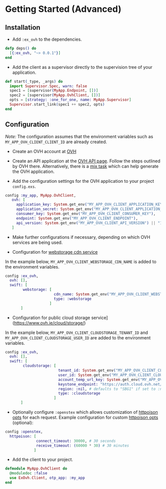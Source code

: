 # Getting Started (Advanced)

## Installation 

- Add `:ex_ovh` to the dependencies.

```elixir
defp deps() do
  [{:ex_ovh, "~> 0.0.1"}]
end
```
  
- Add the client as a supervisor directly to the supervision tree of your application.

```elixir
def start(_type, _args) do
  import Supervisor.Spec, warn: false
  spec1 = [supervisor(MyApp.Endpoint, [])]
  spec2 = [supervisor(MyApp.OvhClient, [])]
  opts = [strategy: :one_for_one, name: MyApp.Supervisor]
  Supervisor.start_link(spec1 ++ spec2, opts)
end
```


## Configuration

*Note:* The configuration assumes that the environment variables such as `MY_APP_OVH_CLIENT_CLIENT_ID` are already created.

- Create an OVH account at [OVH](https://www.ovh.com/us/)

- Create an API application at the [OVH API page](https://eu.api.ovh.com/createApp/). Follow the
  steps outlined by OVH there. Alternatively, there is a [mix task](https://hexdocs.pm/ex_hubic/doc/mix_task_advanced.md.html) which can help 
  generate the OVH application.
  
- Add the configuration settings for the OVH application to your project `config.exs`.

```elixir
config :my_app, MyApp.OvhClient,
   ovh: [
     application_key: System.get_env("MY_APP_OVH_CLIENT_APPLICATION_KEY"),
     application_secret: System.get_env("MY_APP_OVH_CLIENT_APPLICATION_SECRET"),
     consumer_key: System.get_env("MY_APP_OVH_CLIENT_CONSUMER_KEY"),
     endpoint: System.get_env("MY_APP_OVH_CLIENT_ENDPOINT"),
     api_version: System.get_env("MY_APP_OVH_CLIENT_API_VERSION") || "1.0"
   ]
```

- Make further configurations if necessary, depending on which OVH services are being used.

- Configuration for [webstorage cdn service](https://www.ovh.ie/cdn/webstorage/)

In the example below, `MY_APP_OVH_CLIENT_WEBSTORAGE_CDN_NAME` is added to the environment variables.

```elixir
config :ex_ovh,
  ovh: [],
  swift: [
        webstorage: [
                      cdn_name: System.get_env("MY_APP_OVH_CLIENT_WEBSTORAGE_CDN_NAME"),
                      type: :webstorage
                    ]
       ]
```

- Configuration for public cloud storage service](https://www.ovh.ie/cloud/storage/)

In the example below, `MY_APP_OVH_CLIENT_CLOUDSTORAGE_TENANT_ID` and `MY_APP_OVH_CLIENT_CLOUDSTORAGE_USER_ID` are
added to the environment variables.

```elixir
config :ex_ovh,
  ovh: [],
  swift: [
        cloudstorage: [
                        tenant_id: System.get_env("MY_APP_OVH_CLIENT_CLOUDSTORAGE_TENANT_ID"), # mandatory, corresponds to a project id
                        user_id: System.get_env("MY_APP_OVH_CLIENT_CLOUDSTORAGE_USER_ID"), # optional, if absent a user will be created using the ovh api.
                        account_temp_url_key: System.get_env("MY_APP_OVH_CLIENT_CLOUDSTORAGE_TEMP_URL_KEY"), # defaults to :nil if absent and won't be added if == :nil.
                        keystone_endpoint: "https://auth.cloud.ovh.net/v2.0", # default endpoint for keystone (identity) auth
                        region: :nil, # defaults to "SBG1" if set to :nil
                        type: :cloudstorage
                      ]
       ]
```

- Optionally configure `:openstex` which allows customization of [httpoison opts](https://github.com/edgurgel/httpoison/blob/master/lib/httpoison/base.ex#L127)
for each request. Example configuration for custom [httpoison opts](https://github.com/edgurgel/httpoison/blob/master/lib/httpoison/base.ex#L127) (optional):

```elixir
config :openstex,
  httpoison: [
              connect_timeout: 30000, # 30 seconds
              receive_timeout: (60000 * 30) # 30 minutes
             ]
```

- Add the client to your project.

```elixir
defmodule MyApp.OvhClient do
  @moduledoc :false
  use ExOvh.Client, otp_app: :my_app
end
```